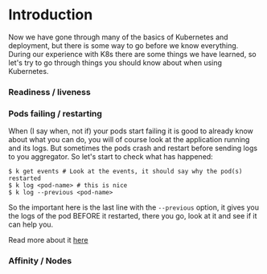 # Introduction
Now we have gone through many of the basics of Kubernetes and deployment, but there is
some way to go before we know everything.
During our experience with K8s there are some things we have learned, so let's
try to go through things you should know about when using Kubernetes.

### Readiness / liveness


### Pods failing / restarting
When (I say when, not if) your pods start failing it is good to already know about what you can do,
you will of course look at the application running and its logs. 
But sometimes the pods crash and restart before sending logs to you aggregator.
So let's start to check what has happened:
```
$ k get events # Look at the events, it should say why the pod(s) restarted
$ k log <pod-name> # this is nice
$ k log --previous <pod-name> 
```
So the important here is the last line with the `--previous` option, it gives you the logs of the
pod BEFORE it restarted, there you go, look at it and see if it can help you.

Read more about it [here](https://kubernetes.io/docs/tasks/debug-application-cluster/debug-pod-replication-controller/) 

### Affinity / Nodes